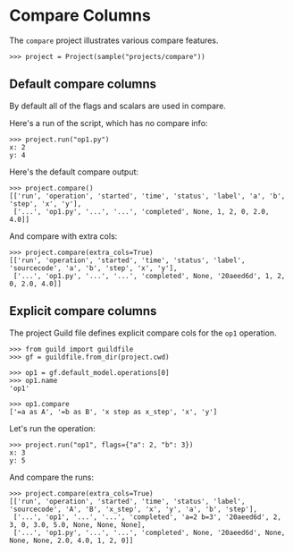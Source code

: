 # Compare Columns

The `compare` project illustrates various compare features.

    >>> project = Project(sample("projects/compare"))

## Default compare columns

By default all of the flags and scalars are used in compare.

Here's a run of the script, which has no compare info:

    >>> project.run("op1.py")
    x: 2
    y: 4

Here's the default compare output:

    >>> project.compare()
    [['run', 'operation', 'started', 'time', 'status', 'label', 'a', 'b', 'step', 'x', 'y'],
     ['...', 'op1.py', '...', '...', 'completed', None, 1, 2, 0, 2.0, 4.0]]

And compare with extra cols:

    >>> project.compare(extra_cols=True)
    [['run', 'operation', 'started', 'time', 'status', 'label', 'sourcecode', 'a', 'b', 'step', 'x', 'y'],
     ['...', 'op1.py', '...', '...', 'completed', None, '20aeed6d', 1, 2, 0, 2.0, 4.0]]

## Explicit compare columns

The project Guild file defines explicit compare cols for the `op1` operation.

    >>> from guild import guildfile
    >>> gf = guildfile.from_dir(project.cwd)

    >>> op1 = gf.default_model.operations[0]
    >>> op1.name
    'op1'

    >>> op1.compare
    ['=a as A', '=b as B', 'x step as x_step', 'x', 'y']

Let's run the operation:

    >>> project.run("op1", flags={"a": 2, "b": 3})
    x: 3
    y: 5

And compare the runs:

    >>> project.compare(extra_cols=True)
    [['run', 'operation', 'started', 'time', 'status', 'label', 'sourcecode', 'A', 'B', 'x_step', 'x', 'y', 'a', 'b', 'step'],
     ['...', 'op1', '...', '...', 'completed', 'a=2 b=3', '20aeed6d', 2, 3, 0, 3.0, 5.0, None, None, None],
     ['...', 'op1.py', '...', '...', 'completed', None, '20aeed6d', None, None, None, 2.0, 4.0, 1, 2, 0]]
